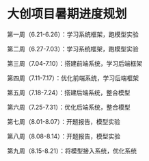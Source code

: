 # 大创项目暑期进度规划

第一周（6.21-6.26）：学习系统框架，跑模型实验

第二周（6.27-7.03）：学习系统框架，跑模型实验

第三周（7.04-7.10）：搭建前端系统，学习后端框架

第四周（7.11-7.17）：优化前端系统，学习后端框架

第五周（7.18-7.24）：搭建后端系统，整合模型

第六周（7.25-7.31）：优化后端系统，整合模型

第七周（8.01-8.07）：开题报告，模型实验

第八周（8.08-8.14）：开题报告，模型实验

第九周（8.15-8.21）：将模型接入系统，优化系统